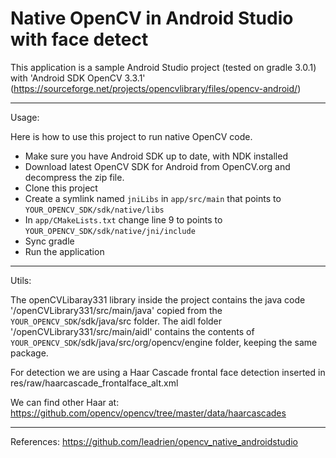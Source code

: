 Native OpenCV in Android Studio with face detect
=================================

This application is a sample Android Studio project (tested on gradle 3.0.1) with 'Android SDK OpenCV 3.3.1' 
(https://sourceforge.net/projects/opencvlibrary/files/opencv-android/)

----

Usage:

Here is how to use this project to run native OpenCV code.

* Make sure you have Android SDK up to date, with NDK installed
* Download latest OpenCV SDK for Android from OpenCV.org and decompress the zip file.
* Clone this project
* Create a symlink named `jniLibs` in `app/src/main` that points to `YOUR_OPENCV_SDK/sdk/native/libs`
* In `app/CMakeLists.txt` change line 9 to points to `YOUR_OPENCV_SDK/sdk/native/jni/include`
* Sync gradle
* Run the application

----

Utils:

The openCVLibaray331 library inside the project contains the java code '/openCVLibrary331/src/main/java' copied from the `YOUR_OPENCV_SDK`/sdk/java/src folder.
The aidl folder '/openCVLibrary331/src/main/aidl' contains the contents of `YOUR_OPENCV_SDK`/sdk/java/src/org/opencv/engine folder, keeping the same package.

For detection we are using a Haar Cascade frontal face detection inserted in res/raw/haarcascade_frontalface_alt.xml

We can find other Haar at:
https://github.com/opencv/opencv/tree/master/data/haarcascades

----

References: https://github.com/leadrien/opencv_native_androidstudio